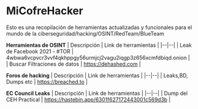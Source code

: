 # MiCofreHacker
Esto es una recopilación de herramientas actualizadas y funcionales para el mundo de la ciberseguridad/hacking/OSINT/RedTeam/BlueTeam

**Herramientas de OSINT**
| Descripción | Link de herramientas |
|--|--|
| Leak de Facebook 2021 - #TOR | 4wbwa6vcpvcr3vvf4qkhppgy56urmjcj2vagu2iqgp3z656xcmfdbiqd.onion |
| Buscar Filtraciones de datos | https://dehashed.com |

**Foros de hacking**
| Descripción | Link de herramientas |
|--|--|
| Leaks,BD, Dumps etc | https://breached.to |

**EC Council Leaks**
| Descripción | Link de herramientas |
|--|--|
| Dump del CEH Practical | https://hastebin.app/6301f627172443001c569d3b |

